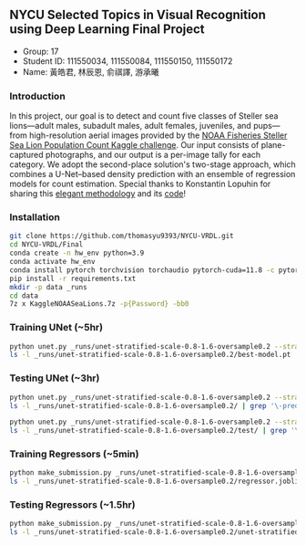 ## NYCU Selected Topics in Visual Recognition using Deep Learning Final Project
- Group: 17
- Student ID: 111550034, 111550084, 111550150, 111550172
- Name: 黃皓君, 林辰恩, 俞祺譯, 游承曦

### Introduction
In this project, our goal is to detect and count five classes of Steller sea lions—adult males, subadult males, adult females, juveniles, and pups—from high-resolution aerial images provided by the [NOAA Fisheries Steller Sea Lion Population Count Kaggle challenge](https://www.kaggle.com/competitions/noaa-fisheries-steller-sea-lion-population-count/overview). Our input consists of plane-captured photographs, and our output is a per-image tally for each category. We adopt the second-place solution's two-stage approach, which combines a U-Net–based density prediction with an ensemble of regression models for count estimation. Special thanks to Konstantin Lopuhin for sharing this [elegant methodology](https://www.kaggle.com/competitions/noaa-fisheries-steller-sea-lion-population-count/discussion/35422) and its [code](https://github.com/lopuhin/kaggle-lions-2017)!

### Installation
```bash
git clone https://github.com/thomasyu9393/NYCU-VRDL.git
cd NYCU-VRDL/Final
conda create -n hw_env python=3.9
conda activate hw_env
conda install pytorch torchvision torchaudio pytorch-cuda=11.8 -c pytorch -c nvidia
pip install -r requirements.txt
mkdir -p data _runs
cd data
7z x KaggleNOAASeaLions.7z -p{Password} -bb0
```

### Training UNet (~5hr)
```bash
python unet.py _runs/unet-stratified-scale-0.8-1.6-oversample0.2 --stratified --batch-size 32 --min-scale 0.8 --max-scale 1.6 --n-epochs 10 --oversample 0.2
ls -l _runs/unet-stratified-scale-0.8-1.6-oversample0.2/best-model.pt
```

### Testing UNet (~3hr)
```bash
python unet.py _runs/unet-stratified-scale-0.8-1.6-oversample0.2 --stratified --batch-size 32 --min-scale 0.8 --max-scale 1.6 --n-epochs 10 --oversample 0.2 --mode predict_all_valid
ls -l _runs/unet-stratified-scale-0.8-1.6-oversample0.2/ | grep '\-pred.npy' | head

python unet.py _runs/unet-stratified-scale-0.8-1.6-oversample0.2 --stratified --batch-size 32 --min-scale 0.8 --max-scale 1.6 --n-epochs 10 --oversample 0.2 --mode predict_test
ls -l _runs/unet-stratified-scale-0.8-1.6-oversample0.2/test/ | grep '\-pred.npy' | head
```

### Training Regressors (~5min)
```bash
python make_submission.py _runs/unet-stratified-scale-0.8-1.6-oversample0.2 train --explain
ls -l _runs/unet-stratified-scale-0.8-1.6-oversample0.2/regressor.joblib
```

### Testing Regressors (~1.5hr)
```bash
python make_submission.py _runs/unet-stratified-scale-0.8-1.6-oversample0.2 predict
ls -l _runs/unet-stratified-scale-0.8-1.6-oversample0.2/unet-stratified-scale-0.8-1.6-oversample0.2.csv
```

